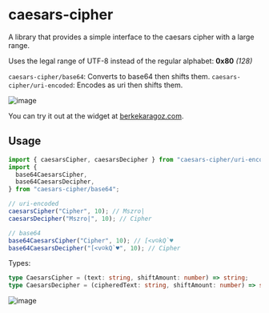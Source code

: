 # caesars-cipher

A library that provides a simple interface to the caesars cipher with a large range.

Uses the legal range of UTF-8 instead of the regular alphabet: **0x80** _(128)_

`caesars-cipher/base64`: Converts to base64 then shifts them.
`caesars-cipher/uri-encoded`: Encodes as uri then shifts them.

![image](https://user-images.githubusercontent.com/34271483/169030025-f58720e8-6800-4bab-921e-c1a12565b895.png)

You can try it out at the widget at [berkekaragoz.com](https://berkekaragoz.com).

## Usage

```ts
import { caesarsCipher, caesarsDecipher } from "caesars-cipher/uri-encoded";
import {
  base64CaesarsCipher,
  base64CaesarsDecipher,
} from "caesars-cipher/base64";

// uri-encoded
caesarsCipher("Cipher", 10); // Mszro|
caesarsDecipher("Mszro|", 10); // Cipher

// base64
base64CaesarsCipher("Cipher", 10); // [<v☺kQ`♥
base64CaesarsDecipher("[<v☺kQ`♥", 10); // Cipher
```

Types:

```ts
type CaesarsCipher = (text: string, shiftAmount: number) => string;
type CaesarsDecipher = (cipheredText: string, shiftAmount: number) => string;
```

![image](https://user-images.githubusercontent.com/34271483/169052415-a29a6c2b-6b78-47e8-a3f5-e975f7406904.png)
